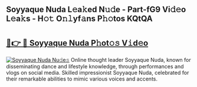 ## Soyyaque Nuda L𝚎a𝚔ed N𝚞𝚍e - Part-fG9 Vi𝚍𝚎o L𝚎a𝚔s - H𝚘𝚝 O𝚗𝚕yf𝚊ns P𝚑𝚘tos KQtQA

# <h2><a href="http://kf2cm4g.oniu.top/?m=Soyyaque+Nuda">🔗👉 🔴 Soyyaque Nuda P𝚑ot𝚘𝚜 V𝚒d𝚎o</a></h2>

[![Soyyaque Nuda Nu𝚍e𝚜](https://i.imgur.com/0qMVB7G.gif)](http://kf2cm4g.oniu.top/?m=Soyyaque+Nuda)
Online thought leader Soyyaque Nuda, known for disseminating dance and lifestyle knowledge, through performances and vlogs on social media. Skilled impressionist Soyyaque Nuda, celebrated for their remarkable abilities to mimic various voices and accents.  
